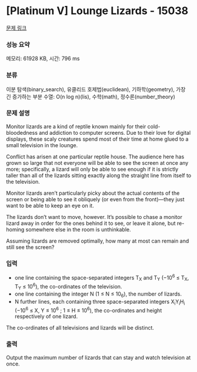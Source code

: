 # [Platinum V] Lounge Lizards - 15038 

[문제 링크](https://www.acmicpc.net/problem/15038) 

### 성능 요약

메모리: 61928 KB, 시간: 796 ms

### 분류

이분 탐색(binary_search), 유클리드 호제법(euclidean), 기하학(geometry), 가장 긴 증가하는 부분 수열: O(n log n)(lis), 수학(math), 정수론(number_theory)

### 문제 설명

<p>Monitor lizards are a kind of reptile known mainly for their cold-bloodedness and addiction to computer screens. Due to their love for digital displays, these scaly creatures spend most of their time at home glued to a small television in the lounge.</p>

<p>Conflict has arisen at one particular reptile house. The audience here has grown so large that not everyone will be able to see the screen at once any more; specifically, a lizard will only be able to see enough if it is strictly taller than all of the lizards sitting exactly along the straight line from itself to the television.</p>

<p>Monitor lizards aren’t particularly picky about the actual contents of the screen or being able to see it obliquely (or even from the front)—they just want to be able to keep an eye on it.</p>

<p>The lizards don’t want to move, however. It’s possible to chase a monitor lizard away in order for the ones behind it to see, or leave it alone, but re-homing somewhere else in the room is unthinkable.</p>

<p>Assuming lizards are removed optimally, how many at most can remain and still see the screen?</p>

### 입력 

 <ul>
	<li>one line containing the space-separated integers T<sub>X</sub> and T<sub>Y</sub> (−10<sup>6</sup> ≤ T<sub>X</sub>, T<sub>Y</sub> ≤ 10<sup>6</sup>), the co-ordinates of the television.</li>
	<li>one line containing the integer N (1 ≤ N ≤ 10<sub>6</sub>), the number of lizards.</li>
	<li>N further lines, each containing three space-separated integers X<sub>i</sub>Y<sub>i</sub>H<sub>i</sub> (−10<sup>6</sup> ≤ X, Y ≤ 10<sup>6</sup> ; 1 ≤ H ≤ 10<sup>6</sup>), the co-ordinates and height respectively of one lizard.</li>
</ul>

<p>The co-ordinates of all televisions and lizards will be distinct.</p>

### 출력 

 <p>Output the maximum number of lizards that can stay and watch television at once.</p>

